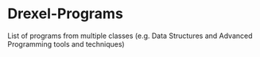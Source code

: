 Drexel-Programs
===============

List of programs from multiple classes (e.g. Data Structures and Advanced Programming tools and techniques)
